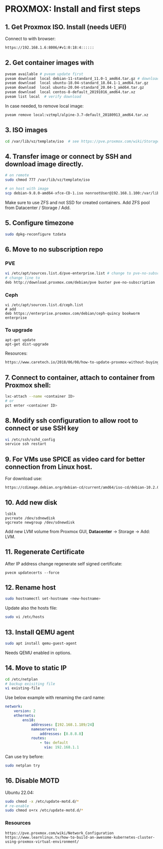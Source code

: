 # PROXMOX: Install and first steps
## 1. Get Proxmox ISO. Install (needs UEFI)
Connect to with browser:
```html
https://192.168.1.6:8006/#v1:0:18:4::::::
```
## 2. Get container images with
```bash
pveam available # pveam update first
pveam download  local debian-11-standard_11.0-1_amd64.tar.gz # download container
pveam download  local ubuntu-18.04-standard_18.04.1-1_amd64.tar.gz
pveam download  local ubuntu-20.04-standard_20.04-1_amd64.tar.gz
pveam download  local centos-8-default_20191016_amd64.tar.xz
pveam list local  # verify download
```
In case needed, to remove local image:
```bash
pveam remove local:vztmpl/alpine-3.7-default_20180913_amd64.tar.xz  
```
## 3. ISO images 
```bash
cd /var/lib/vz/template/iso  # see https://pve.proxmox.com/wiki/Storage:_Directory
```
## 4. Transfer image or connect by SSH and download image directly.
```bash
# on remote
sudo chmod 777 /var/lib/vz/template/iso
```
```bash
# on host with image
scp debian-9.8.0-amd64-xfce-CD-1.iso nonrootUser@192.168.1.100:/var/lib/vz/template/iso
```
Make sure to use ZFS and not SSD for created containers.
Add ZFS pool from Datacenter / Storage / Add.
## 5. Configure timezone
```bash
sudo dpkg-reconfigure tzdata
```
## 6. Move to no subscription repo
### PVE
```bash
vi /etc/apt/sources.list.d/pve-enterprise.list # change to pve-no-subscription
# change line to
deb http://download.proxmox.com/debian/pve buster pve-no-subscription
```
### Ceph
```
vi /etc/apt/sources.list.d/ceph.list
# add
deb https://enterprise.proxmox.com/debian/ceph-quincy bookworm enterprise
```
### To upgrade
```
apt-get update
apt-get dist-upgrade
```
Resources:
```html
https://www.caretech.io/2018/06/08/how-to-update-proxmox-without-buying-a-subscription/
```
## 7. Connect to container, attach to container from Proxmox shell:
```bash
lxc-attach --name <container ID>
# or
pct enter <container ID>
```
## 8. Modify ssh configuration to allow root to connect or use SSH key
```bash
vi /etc/ssh/sshd_config
service ssh restart
```
## 9. For VMs use SPICE as video card for better connection from Linux host. <br />
For download use:
```html
https://cdimage.debian.org/debian-cd/current/amd64/iso-cd/debian-10.2.0-amd64-netinst.iso
```
## 10. Add new disk
```
lsblk
pvcreate /dev/sdnewdisk
vgcreate newgroup /dev/sdnewdisk
```
Add new LVM volume from Proxmox GUI, **Datacenter** -> Storage -> Add: LVM.

## 11. Regenerate Certificate
After IP address change regenerate self signed certificate:
```
pvecm updatecerts --force
```
## 12. Rename host
```sh
sudo hostnamectl set-hostname <new-hostname>
```
Update also the hosts file:
```sh
sudo vi /etc/hosts
```
## 13. Install QEMU agent
```sh
sudo apt install qemu-guest-agent
```
Needs QEMU enabled in options.
## 14. Move to static IP
```sh
cd /etc/netplan
# backup exisiting file
vi existing-file
```
Use below example with renaming the card name:
```yaml
network:
    version: 2
    ethernets:
        ens18:
            addresses: [192.168.1.189/24]
            nameservers:
                addresses: [8.8.8.8]
            routes:
                - to: default
                  via: 192.168.1.1
```
Can use try before:
```sh
sudo netplan try
```

## 16. Disable MOTD
Ubuntu 22.04:
```sh
sudo chmod -x /etc/update-motd.d/*
# re-enable
sudo chmod o+rx /etc/update-motd.d/*
```
### Resources
```
https://pve.proxmox.com/wiki/Network_Configuration
https://www.learnlinux.tv/how-to-build-an-awesome-kubernetes-cluster-using-proxmox-virtual-environment/
```

